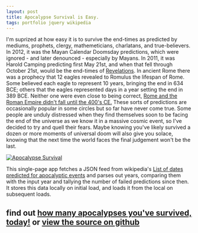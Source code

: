 ```yaml
---
layout: post
title: Apocalypse Survival is Easy.
tags: portfolio jquery wikipedia
---
```



I'm suprized at how easy it is to survive the end-times as predicted by mediums, prophets, clergy, mathemeticians, charlatans, and true-believers.<!--more-->
In 2012, it was the Mayan Calendar Doomsday predictions, which were ignored - and later denounced - especially by Mayans.
In 2011, it was Harold Camping predicting first May 21st, and when that fell through October 21st, would be the end-times of [Revelations][4].
In ancient Rome there was a prophecy that 12 eagles revealed to Romulus the lifespan of Rome.
Some believed each eagle to represent 10 years, bringing the end in 634 BCE; others that the eagles represented days in a year setting the end in 389 BCE.
Neither one were even close to being correct, [Rome and the Roman Empire didn't fall until the 400's CE.][5]
These sorts of predictions are occasionally popular in some circles but so far have never come true.
Some people are unduly distressed when they find themselves soon to be facing the end of the universe as we know it in a massive cosmic event, so I've decided to try and quell their fears.
Maybe knowing you've likely survived a dozen or more moments of universal doom will also give you solace, knowing that the next time the world faces the final judgement won't be the last.

[![Apocalypse Survival](http://i.imgur.com/rEtvt7S.png)][1]

This single-page app fetches a JSON feed from wikipedia's [List of dates predicted for apocalyptic events][2] and parses out years,
comparing them with the input year and tallying the number of failed predictions since then.
It stores this data locally on initial load, and loads it from the local on subsequent loads.

## find out [how many apocalypses you've survived, today!][1] or [view the source on github][3]

[1]: /demos/How_Many_Apocalypses_Have_I_Survived.html
[2]: https://en.wikipedia.org/wiki/List_of_dates_predicted_for_apocalyptic_events
[3]: https://github.com/JKirchartz/demos/blob/gh-pages/How_Many_Apocalypses_Have_I_Survived.html
[4]: https://en.wikipedia.org/wiki/Book_of_Revelation#Outline
[5]: https://en.wikipedia.org/wiki/Fall_of_Rome
